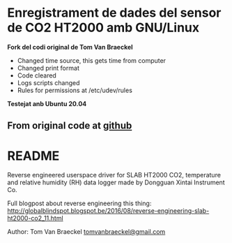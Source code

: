 # Enregistrament de dades del sensor de CO2 HT2000 amb GNU/Linux
**Fork del codi original de Tom Van Braeckel**
* Changed time source, this gets time from computer
* Changed print format
* Code cleared
* Logs scripts changed
* Rules for permissions at /etc/udev/rules

**Testejat anb Ubuntu 20.04**

## From original code at [github](https://github.com/tomvanbraeckel/slab_ht2000) 

README
======

Reverse engineered userspace driver for SLAB HT2000 CO2, temperature and
relative humidity (RH) data logger made by Dongguan Xintai Instrument Co.

Full blogpost about reverse engineering this thing: http://globalblindspot.blogspot.be/2016/08/reverse-engineering-slab-ht2000-co2_11.html

Author: Tom Van Braeckel <tomvanbraeckel@gmail.com>

